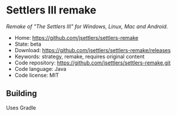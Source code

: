 # Settlers III remake

_Remake of "The Settlers III" for Windows, Linux, Mac and Android._

- Home: https://github.com/jsettlers/settlers-remake
- State: beta
- Download: https://github.com/jsettlers/settlers-remake/releases
- Keywords: strategy, remake, requires original content
- Code repository: https://github.com/jsettlers/settlers-remake.git
- Code language: Java
- Code license: MIT

## Building

Uses Gradle

